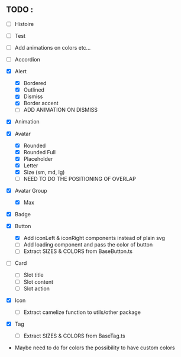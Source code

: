 ## TODO :

- [ ] Histoire
- [ ] Test
- [ ] Add animations on colors etc...

- [ ] Accordion
- [x] Alert
    - [x] Bordered
    - [x] Outlined
    - [x] Dismiss
    - [x] Border accent
    - [ ] ADD ANIMATION ON DISMISS
- [x] Animation
- [x] Avatar
    - [x] Rounded
    - [x] Rounded Full
    - [x] Placeholder
    - [x] Letter
    - [x] Size (sm, md, lg)
    - [ ] NEED TO DO THE POSITIONING OF OVERLAP
- [x] Avatar Group
    - [x] Max
- [x] Badge
- [x] Button
    - [x] Add iconLeft & iconRight components instead of plain svg
    - [ ] Add loading component and pass the color of button
    - [ ] Extract SIZES & COLORS from BaseButton.ts
- [ ] Card
    - [ ] Slot title
    - [ ] Slot content
    - [ ] Slot action
- [x] Icon
    - [ ] Extract camelize function to utils/other package
- [x] Tag
    - [ ] Extract SIZES & COLORS from BaseTag.ts

- Maybe need to do for colors the possibility to have custom colors
